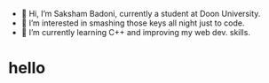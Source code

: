 - 👋 Hi, I’m Saksham Badoni, currently a student at Doon University.
- 👀 I’m interested in smashing those keys all night just to code.
- 🌱 I’m currently learning C++ and improving my web dev. skills.
<h1>hello</h1>

<!---
Saksham128/Saksham128 is a ✨ special ✨ repository because its `README.md` (this file) appears on your GitHub profile.
You can click the Preview link to take a look at your changes.
--->
